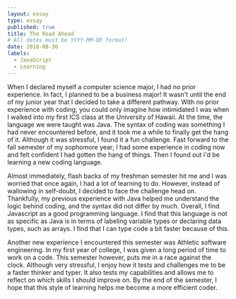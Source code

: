 ```yaml
---
layout: essay
type: essay
published: true
title: The Road Ahead
# All dates must be YYYY-MM-DD format!
date: 2018-08-30
labels:
  - JavaScript
  - Learning
---
```


When I declared myself a computer science major, I had no prior experience. In fact, I planned to be a business major! 
It wasn't until the end of my junior year that I decided to take a different pathway. With no prior experience with coding,
you could only imagine how intimidated I was when I walked into my first ICS class at the University of Hawaii. At the time, 
the language we were taught was Java. The syntax of coding was something I had never encountered before, and it took me a while
to finally get the hang of it. Although it was stressful, I found it a fun challenge. Fast forward to the fall semester of my sophomore year; I had some experience in coding now and felt confident 
I had gotten the hang of things. Then I found out i'd be learning a new coding language. 

Almost immediately, flash backs of my freshman semester hit me and I was worried that once again, I had a lot of learning to 
do. However, instead of wallowing in self-doubt, I decided to face the challenge head on. Thankfully, my previous experience 
with Java helped me understand the logic behind coding, and the syntax did not differ by much. Overall, I find Javascript as a
good programming language. I find that this language is not as specific as Java is in terms of labeling variable types or
declaring data types, such as arrays. I find that I can type code a bit faster because of this.

Another new experience I encountered this semester was Athletic software engineering. In my first year of college, 
I was given a long period of time to work on a code. This semester however, puts me in a race against the clock. Although very 
stressful, I enjoy how it tests and challenges me to be a faster thinker and typer. It also tests my capabilities and 
allows me to reflect on which skills I should improve on. By the end of the semester, I hope that this style of learning 
helps me become a more efficient coder. 
